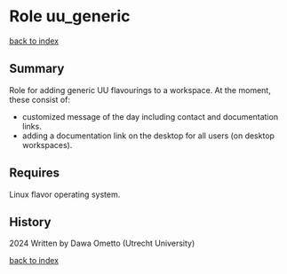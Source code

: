 # Role uu_generic
[back to index](../index.md#Roles)

## Summary

Role for adding generic UU flavourings to a workspace. At the moment, these consist of:

- customized message of the day including contact and documentation links.
- adding a documentation link on the desktop for all users (on desktop workspaces).

## Requires
Linux flavor operating system.

## History
2024 Written by Dawa Ometto (Utrecht University)


[back to index](../index.md#Roles)

